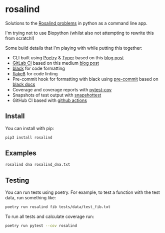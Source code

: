 # rosalind

Solutions to the [Rosalind problems] in python as a command line app.

I'm trying not to use Biopython (whilst also not attempting to rewrite this from
scratch!)

Some build details that I'm playing with while putting this together:

- CLI built using [Poetry] & [Typer] based on this [blog post][pluralsight]
- [GitLab CI] based on this medium [blog post][medium]
- [black] for code formatting
- [flake8] for code linting
- Pre-commit hook for formatting with black using [pre-commit] based on
  [black docs]
- Coverage and coverage reports with [pytest-cov]
- Snapshots of test output with [snapshottest]
- GitHub CI based with [github actions]

## Install

You can install with pip:

```bash
pip3 install rosalind
```

## Examples

``` bash
rosalind dna rosalind_dna.txt
```

## Testing

You can run tests using poetry. For example, to test a function with the test
data, run something like:

``` bash
poetry run rosalind fib tests/data/test_fib.txt
```

To run all tests and calculate coverage run:

``` bash
poetry run pytest --cov rosalind
```

[Rosalind problems]: http://rosalind.info/problems/
[Poetry]: https://python-poetry.org/
[Typer]: https://typer.tiangolo.com/
[pluralsight]: https://www.pluralsight.com/tech-blog/python-cli-utilities-with-poetry-and-typer/
[black]: https://black.readthedocs.io/en/stable/index.html
[flake8]: https://flake8.pycqa.org/en/latest/
[GitLab CI]: https://docs.gitlab.com/ee/ci/
[medium]: https://medium.com/@paweldudzinski/python-applications-continuous-integration-with-poetry-and-gitlab-pipelines-ac539888251a
[pre-commit]: https://pre-commit.com/
[black docs]: https://black.readthedocs.io/en/stable/version_control_integration.html
[pytest-cov]: https://pypi.org/project/pytest-cov/
[snapshottest]: https://pypi.org/project/snapshottest/
[github actions]: https://medium.com/@vanflymen/blazing-fast-ci-with-github-actions-poetry-black-and-pytest-9e74299dd4a5

